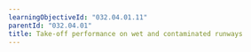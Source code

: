 ```yaml
---
learningObjectiveId: "032.04.01.11"
parentId: "032.04.01"
title: Take-off performance on wet and contaminated runways
---
```

